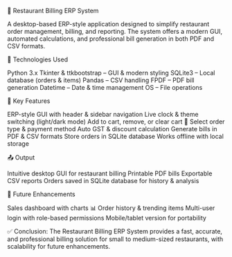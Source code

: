 🍴 Restaurant Billing ERP System

A desktop-based ERP-style application designed to simplify restaurant order management, billing, and reporting. The system offers a modern GUI, automated calculations, and professional bill generation in both PDF and CSV formats.

🔧 Technologies Used

Python 3.x
Tkinter & ttkbootstrap – GUI & modern styling
SQLite3 – Local database (orders & items)
Pandas – CSV handling
FPDF – PDF bill generation
Datetime – Date & time management
OS – File operations

📌 Key Features

ERP-style GUI with header & sidebar navigation
Live clock & theme switching (light/dark mode)
Add to cart, remove, or clear cart 🛒
Select order type & payment method
Auto GST & discount calculation
Generate bills in PDF & CSV formats
Store orders in SQLite database
Works offline with local storage

📤 Output

Intuitive desktop GUI for restaurant billing
Printable PDF bills
Exportable CSV reports
Orders saved in SQLite database for history & analysis

🚀 Future Enhancements

Sales dashboard with charts 📊
Order history & trending items
Multi-user login with role-based permissions
Mobile/tablet version for portability

✅ Conclusion:
The Restaurant Billing ERP System provides a fast, accurate, and professional billing solution for small to medium-sized restaurants, with scalability for future enhancements.
